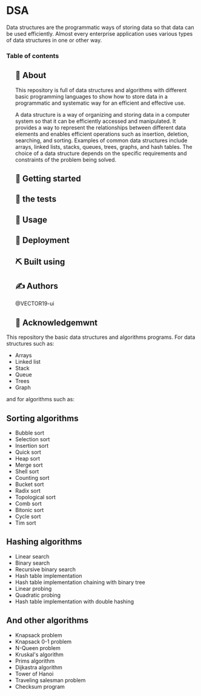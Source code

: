 # DSA
<p>Data structures are the programmatic ways of storing data so that data can be used efficiently. Almost every enterprise application uses various types of data structures in one or other way.</p>
<h3>Table of contents</h3>
 <ul>
<h2>🧐 About</h2>
<p>This repository is full of data structures and algorithms with different basic programming languages to show how to store data in a programmatic and systematic way for an efficient and effective use.</p>
<p>
<p>A data structure is a way of organizing and storing data in a computer system so that it can be efficiently accessed and manipulated. It provides a way to represent the relationships between different data elements and enables efficient operations such as insertion, deletion, searching, and sorting. Examples of common data structures include arrays, linked lists, stacks, queues, trees, graphs, and hash tables. The choice of a data structure depends on the specific requirements and constraints of the problem being solved.</p>
<h2>🏁 Getting started</h2>
<h2>🔧 the tests</h2>
<h2>🎈 Usage</h2>
<h2>🚀 Deployment</h2>
<h2>⛏️ Built using</h2>
<h2>✍️ Authors</h2>
@VECTOR19-ui
<h2>🎉 Acknowledgemwnt</h2> 
</ul>
<p>This repository  the basic data structures and algorithms programs. For data structures such as:</p>
<ul>
<li>Arrays</li>
<li>Linked list</li>
<li>Stack</li>
<li>Queue</li>
<li>Trees</li>
<li>Graph</li>
</ul>
<p>and for algorithms such as:</p>
<h2>Sorting algorithms</h2>
 <ul>
  <li>Bubble sort</li>
  <li>Selection sort</li>
  <li>Insertion sort</li>
  <li>Quick sort</li>
  <li>Heap sort</li>
  <li>Merge sort</li> 
  <li>Shell sort</li>
  <li>Counting sort</li>
  <li>Bucket sort</li>
  <li>Radix sort</li> 
  <li>Topological sort</li>
  <li>Comb sort</li>
  <li>Bitonic sort</li>
  <li>Cycle sort</li>
  <li>Tim sort</li>
 </ul>
<h2>Hashing algorithms</h2>
<ul>
  <li>Linear search</li>
  <li>Binary search</li> 
  <li>Recursive binary search</li> 
  <li>Hash table implementation</li>
  <li>Hash table implementation chaining with binary tree</li>
  <li>Linear probing</li>
  <li>Quadratic probing</li> 
  <li>Hash table implementation with double hashing</li>
 </ul>
<h2>And other algorithms</h2>
<ul>
  <li>Knapsack problem</li> 
  <li>Knapsack 0-1 problem</li>
  <li>N-Queen problem</li>
  <li>Kruskal's algorithm</li>
  <li>Prims algorithm</li>
  <li>Dijkastra algorithm</li>
  <li>Tower of Hanoi</li> 
  <li>Traveling salesman problem</li>
  <li>Checksum program</li>
</ul>